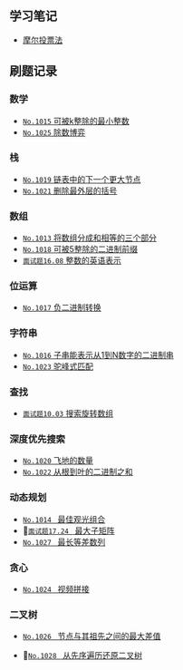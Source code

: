 ## 学习笔记

- [摩尔投票法](Notes/摩尔投票法.md)



## 刷题记录

### 数学

- [`No.1015` 可被k整除的最小整数](LeetCode/11月/LeetCode_1015_中等_可被k整除的最小整数.md)
- [`No.1025` 除数博弈](LeetCode/11月/LeetCode_1025_简单_除数博弈.md)

### 栈

- [`No.1019` 链表中的下一个更大节点](LeetCode/11月/LeetCode_1019_中等_链表中的下一个更大节点.md)
- [`No.1021` 删除最外层的括号](LeetCode/11月/LeetCode_1021_简单_删除最外层的括号.md)

### 数组

- [`No.1013` 将数组分成和相等的三个部分](LeetCode/11月/LeetCode_1013_简单__将数组分成和相等的三部分.md)
- [`No.1018` 可被5整除的二进制前缀](LeetCode/11月/LeetCode_1018_简单_可被5整除的二进制前缀.md)
- [`面试题16.08` 整数的英语表示](LeetCode/11月/LeetCode_面试题16.08_困难_整数的英语表示.md)

### 位运算

- [`No.1017` 负二进制转换](LeetCode/11月/LeetCode_1017_中等_负二进制转换.md)

### 字符串

- [`No.1016` 子串能表示从1到N数字的二进制串](LeetCode/11月/LeetCode_1016_中等_子串能表示从1到N数字的二进制串.md)
- [`No.1023` 驼峰式匹配](LeetCode/11月/LeetCode_1023_中等_驼峰式匹配.md)

### 查找

- [`面试题10.03` 搜索旋转数组](LeetCode/11月/LeetCode_面试题10.03_中等_搜索旋转数组.md)

### 深度优先搜索

- [`No.1020` 飞地的数量](LeetCode/11月/LeetCode_1020_中等_飞地的数量.md)
- [`No.1022` 从根到叶的二进制之和](LeetCode/11月/LeetCode_1022_简单_从根到叶的二进制之和.md)

### 动态规划

- [`No.1014 ` 最佳观光组合](LeetCode/11月/LeetCode_1014_中等_最佳观光组合.md)
- 🌟[`面试题17.24 ` 最大子矩阵](LeetCode/11月/LeetCode_面试题17.24_困难_最大子矩阵.md)
- [`No.1027 ` 最长等差数列](LeetCode/11月/LeetCode_1027_中等_最长等差数列.md)

### 贪心

- [`No.1024 ` 视频拼接](LeetCode/11月/LeetCode_1024_中等_视频拼接.md)

### 二叉树

- [`No.1026 ` 节点与其祖先之间的最大差值](LeetCode/11月/LeetCode_1026_中等_节点与其祖先之间的最大差值.md)

- 🌟[`No.1028 ` 从先序遍历还原二叉树](LeetCode/11月/LeetCode_1028_困难_从先序遍历还原二叉树.md)

